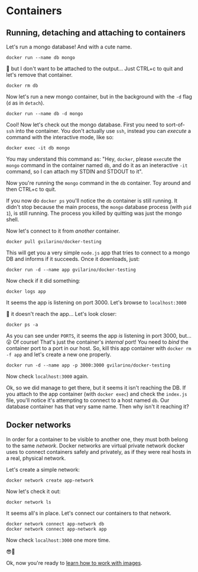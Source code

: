 # Containers

## Running, detaching and attaching to containers

Let's run a mongo database! And with a cute name.

```
docker run --name db mongo
```

🤔 but I don't want to be attached to the output... Just CTRL+c to quit and let's remove that container.

```
docker rm db
```

Now let's run a new mongo container, but in the background with the `-d` flag (`d` as in `detach`).

```
docker run --name db -d mongo
```

Cool! Now let's check out the mongo database. First you need to sort-of-`ssh` into the container. You don't actually use `ssh`, instead you can _execute_ a command with the interactive mode, like so:

```
docker exec -it db mongo
```

You may understand this command as: "Hey, `docker`, please `exec`ute  the `mongo` command in the container named `db`, and do it as an ineteractive `-it` command, so I can attach my STDIN and STDOUT to it".

Now you're running the `mongo` command in the `db` container. Toy around and then CTRL+c to quit.

If you now do `docker ps` you'll notice the `db` container is still running. It didn't stop because the main process, the `mongo` database process (with `pid 1`), is still running. The process you killed by quitting was just the mongo shell.

Now let's connect to it from _another_ container.

```
docker pull gvilarino/docker-testing
```

This will get you a very simple `node.js` app that tries to connect to a mongo DB and informs if it succeeds. Once it downloads, just:

```
docker run -d --name app gvilarino/docker-testing
```

Now check if it did something:

```
docker logs app
```

It seems the app is listening on port 3000. Let's browse to `localhost:3000`

🤔 it doesn't reach the app... Let's look closer:

```
docker ps -a
```

As you can see under `PORTS`, it seems the app *is* listening in port 3000, but... 😮 Of course! That's just the container's _internal_ port! You need to *bind* the container port to a port in our host. So, kill this app container with `docker rm -f app` and let's create a new one properly.

```
docker run -d --name app -p 3000:3000 gvilarino/docker-testing
```

Now check `localhost:3000` again.

Ok, so we did manage to get there, but it seems it isn't reaching the DB. If you attach to the app container (with `docker exec`) and check the `index.js` file, you'll notice it's attempting to connect to a host named `db`. Our database container has that very same name. Then why isn't it reaching it?

## Docker networks

In order for a container to be visible to another one, they must both belong to the same _network_. Docker networks are virtual private network docker uses to connect containers safely and privately, as if they were real hosts in a real, physical network.

Let's create a simple network:

```
docker network create app-network
```

Now let's check it out:

```
docker network ls
```

It seems all's in place. Let's connect our containers to that network.

```
docker network connect app-network db
docker network connect app-network app
```

Now check `localhost:3000` one more time.

😎🐳

Ok, now you're ready to [learn how to work with images](https://github.com/gvilarino/docker-workshop/tree/master/2-building-images).

